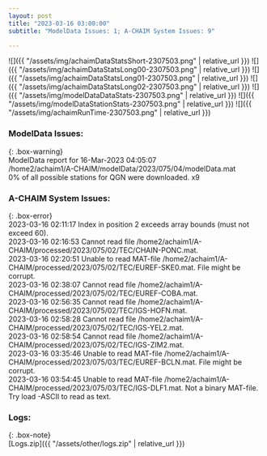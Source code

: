 ```yaml
---
layout: post
title: "2023-03-16 03:00:00"
subtitle: "ModelData Issues: 1; A-CHAIM System Issues: 9"

---
```


![]({{ "/assets/img/achaimDataStatsShort-2307503.png" | relative_url }})
![]({{ "/assets/img/achaimDataStatsLong00-2307503.png" | relative_url }})
![]({{ "/assets/img/achaimDataStatsLong01-2307503.png" | relative_url }})
![]({{ "/assets/img/achaimDataStatsLong02-2307503.png" | relative_url }})
![]({{ "/assets/img/modelDataDataStats-2307503.png" | relative_url }})
![]({{ "/assets/img/modelDataStationStats-2307503.png" | relative_url }})
![]({{ "/assets/img/achaimRunTime-2307503.png" | relative_url }})

### ModelData Issues:  
  
{: .box-warning}  
 ModelData report for 16-Mar-2023 04:05:07   
 /home2/achaim1/A-CHAIM/modelData/2023/075/04/modelData.mat   
 0% of all possible stations for QGN were downloaded. x9   
  
### A-CHAIM System Issues:  
  
{: .box-error}  
2023-03-16 02:11:17 Index in position 2 exceeds array bounds (must not exceed 60).  
2023-03-16 02:16:53 Cannot read file /home2/achaim1/A-CHAIM/processed/2023/075/02/TEC/CHAIN-PONC.mat.  
2023-03-16 02:20:51 Unable to read MAT-file /home2/achaim1/A-CHAIM/processed/2023/075/02/TEC/EUREF-SKE0.mat. File might be corrupt.  
2023-03-16 02:38:07 Cannot read file /home2/achaim1/A-CHAIM/processed/2023/075/02/TEC/EUREF-COBA.mat.  
2023-03-16 02:56:35 Cannot read file /home2/achaim1/A-CHAIM/processed/2023/075/02/TEC/IGS-HOFN.mat.  
2023-03-16 02:58:28 Cannot read file /home2/achaim1/A-CHAIM/processed/2023/075/02/TEC/IGS-YEL2.mat.  
2023-03-16 02:58:54 Cannot read file /home2/achaim1/A-CHAIM/processed/2023/075/02/TEC/IGS-ZIM2.mat.  
2023-03-16 03:35:46 Unable to read MAT-file /home2/achaim1/A-CHAIM/processed/2023/075/03/TEC/EUREF-BCLN.mat. File might be corrupt.  
2023-03-16 03:54:45 Unable to read MAT-file /home2/achaim1/A-CHAIM/processed/2023/075/03/TEC/IGS-DLF1.mat. Not a binary MAT-file. Try load -ASCII to read as text.  

### Logs:  
  
{: .box-note}  
[Logs.zip]({{ "/assets/other/logs.zip" | relative_url }})  
